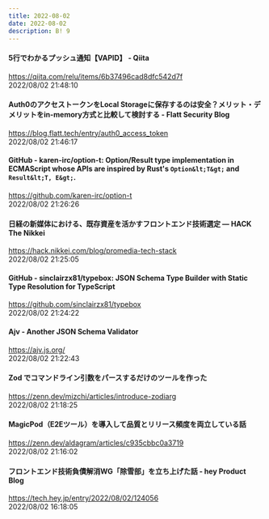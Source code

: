 ```yaml
---
title: 2022-08-02
date: 2022-08-02
description: B! 9
---
```


#### 5行でわかるプッシュ通知【VAPID】 - Qiita
https://qiita.com/relu/items/6b37496cad8dfc542d7f<br>
2022/08/02 21:48:10<br>


#### Auth0のアクセストークンをLocal Storageに保存するのは安全？メリット・デメリットをin-memory方式と比較して検討する - Flatt Security Blog
https://blog.flatt.tech/entry/auth0_access_token<br>
2022/08/02 21:46:17<br>


#### GitHub - karen-irc/option-t: Option/Result type implementation in ECMAScript whose APIs are inspired by Rust's `Option&lt;T&gt;` and `Result&lt;T, E&gt;`.
https://github.com/karen-irc/option-t<br>
2022/08/02 21:26:26<br>


#### 日経の新媒体における、既存資産を活かすフロントエンド技術選定 — HACK The Nikkei
https://hack.nikkei.com/blog/promedia-tech-stack<br>
2022/08/02 21:25:05<br>


#### GitHub - sinclairzx81/typebox: JSON Schema Type Builder with Static Type Resolution for TypeScript
https://github.com/sinclairzx81/typebox<br>
2022/08/02 21:24:22<br>


#### Ajv - Another JSON Schema Validator
https://ajv.js.org/<br>
2022/08/02 21:22:43<br>


#### Zod でコマンドライン引数をパースするだけのツールを作った
https://zenn.dev/mizchi/articles/introduce-zodiarg<br>
2022/08/02 21:18:25<br>


#### MagicPod（E2Eツール）を導入して品質とリリース頻度を両立している話
https://zenn.dev/aldagram/articles/c935cbbc0a3719<br>
2022/08/02 21:16:02<br>


#### フロントエンド技術負債解消WG「除雪部」を立ち上げた話 - hey Product Blog
https://tech.hey.jp/entry/2022/08/02/124056<br>
2022/08/02 16:18:05<br>


